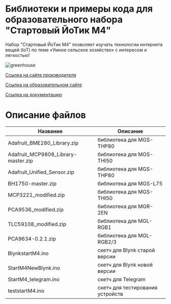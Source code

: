 # Библиотеки и примеры кода для образовательного набора "Стартовый ЙоТик М4"

Набор "Стартовый ЙоТик М4" позволяет изучать технологии интернета вещей (IoT)  по теме «Умное сельское хозяйство» с интересом и легкостью!

![greenhouse](https://mgbot.ru/upload/iblock/585/5853989f7bef9d0d780a2c49c4dff503.jpg)

[Ссылка на сайте производителя](https://mgbot.ru/catalog/obrazovatelnye_nabory_iot/nabor_startovyy_yotik_m4/)

[Ссылка на образовательном сайте](https://мгбот.рф/podrobno#start)

[Ссылка на документацию](https://books.mgbot.ru/doc/start.zip)

# Описание файлов

| Название    | Описание |
| ----------- | -----------|
| Adafruit_BME280_Library.zip      | библиотека для MGS-THP80 |
| Adafruit_MCP9808_Library-master.zip       | библиотека для MGS-THI50 |
| Adafruit_Unified_Sensor.zip     | библиотека для MGS-THP80 |
| BH1750-master.zip    | библиотека для MGS-L75 |
|MCP3221_modified.zip  | библиотека для MGS-THI50 |
| PCA9536_modified.zip  | библиотека для MGR-2EN |
| TLC59108_modified.zip   |библиотека для MGL-RGB1|
| PCA9634-0.2.1.zip   |библиотека для MGL-RGB2/3|
| BlynkstartM4.ino    |скетч для Blynk старой версии|
| StartM4NewBlynk.ino  | скетч для Blynk новой версии|
| StartM4_telegram.ino  | скетч для Telegram|
| teststartM4.ino  | скетч для тестирования устройств|
